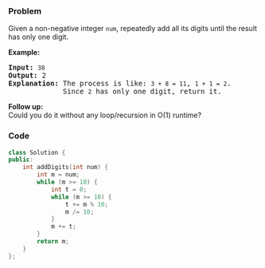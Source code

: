 ### Problem
<p>Given a non-negative integer <code>num</code>, repeatedly add all its digits until the result has only one digit.</p>

<p><strong>Example:</strong></p>

<pre>
<strong>Input:</strong> <code>38</code>
<strong>Output:</strong> 2 
<strong>Explanation: </strong>The process is like: <code>3 + 8 = 11</code>, <code>1 + 1 = 2</code>. 
&nbsp;            Since <code>2</code> has only one digit, return it.
</pre>

<p><b>Follow up:</b><br />
Could you do it without any loop/recursion in O(1) runtime?</p>

### Code
```cpp
class Solution {
public:
    int addDigits(int num) {
        int m = num;
        while (m >= 10) {
            int t = 0;
            while (m >= 10) {
                t += m % 10;
                m /= 10;
            }
            m += t;
        }
        return m;
    }
};
```
